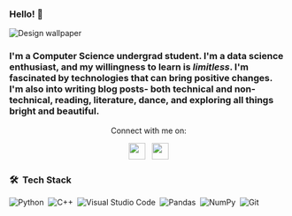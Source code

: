 ### Hello! :sunflower:

![Design wallpaper](https://user-images.githubusercontent.com/84021861/136152694-22d7b702-b7fc-4451-8aa6-5db3023ca9c0.png)


### I'm a Computer Science undergrad student. I'm a data science enthusiast, and my willingness to learn is _limitless_. I'm fascinated by technologies that can bring positive changes. I'm also into writing blog posts- both technical and non-technical, reading, literature, dance, and exploring all things bright and beautiful. 

<p align='center'> Connect with me on: </p>

<p align='center'>
<a href="https://www.instagram.com/_paraishani/"><img height="30" src="https://github.com/WaylonWalker/WaylonWalker/blob/main/icon/instagram.jpg?raw=true"></a>&nbsp;&nbsp;
<a href="https://www.linkedin.com/in/aishani-singh-a651191a6/"><img height="30" src="https://github.com/WaylonWalker/WaylonWalker/blob/main/icon/linkedin.png?raw=true"></a>
</p>



<!--- 🔭 I’m currently working on Machine Learning projects
- 🌱 I’m currently learning 
- 👯 I’m looking to collaborate on ...
- 🤔 I’m looking for help with ...
- 📫 How to reach me: ...
- ⚡ Fun fact: ...-->

### 🛠 &nbsp;Tech Stack

![Python](https://img.shields.io/badge/-Python-05122A?style=flat&logo=python)&nbsp;
![C++](https://img.shields.io/badge/-C++-05122A?style=flat&logo=C%2B%2B&logoColor=00599C)&nbsp;
![Visual Studio Code](https://img.shields.io/badge/-Visual%20Studio%20Code-05122A?style=flat&logo=visual-studio-code&logoColor=007ACC)&nbsp;
![Pandas](https://img.shields.io/badge/pandas%20-%23150458.svg?&style=flat&logo=pandas&logoColor=white)&nbsp;
![NumPy](https://img.shields.io/badge/numpy%20-%23013243.svg?&style=flat&logo=numpy&logoColor=white)&nbsp;
![Git](https://img.shields.io/badge/-Git-05122A?style=flat&logo=git)&nbsp;



